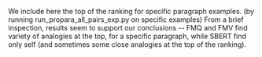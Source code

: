 We include here the top of the ranking for specific paragraph examples. 
(by running run_propara_all_pairs_exp.py on specific examples)
From a brief inspection, results seem to support our conclusions -- FMQ and FMV find variety of analogies at the top, 
for a specific paragraph, while SBERT find only self (and sometimes some close analogies at the top of the ranking).